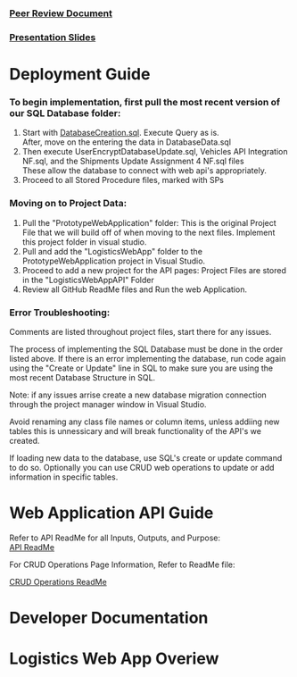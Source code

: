 ### [Peer Review Document](https://1drv.ms/w/c/5cfc798acaccf72b/ES4ew7QUL01EomAFdy6rknAB0UelHyLcDlui1vfIHMAJVw?e=nhm3Qu)

### [Presentation Slides](https://1drv.ms/p/c/5cfc798acaccf72b/Ebarx9nYYFpOkJbF0VgrIj0Bp8EUxfokF3LMXskmMldMPA?e=TNToMZ)

# Deployment Guide
### To begin implementation, first pull the most recent version of our SQL Database folder: 
1. Start with [DatabaseCreation.sql](https://github.com/ncf00003/LogisticsWebApplication/blob/main/SQL/DatabaseData.sql). Execute Query as is.
   <br> After, move on the entering the data in DatabaseData.sql
2. Then execute UserEncryptDatabaseUpdate.sql, Vehicles API Integration NF.sql, and the Shipments Update Assignment 4 NF.sql files
   <br> These allow the database to connect with web api's appropriately.
3. Proceed to all Stored Procedure files, marked with SPs
### Moving on to Project Data:
1. Pull the "PrototypeWebApplication" folder: This is the original Project File that we will build off of when moving to the next files. Implement this project folder in visual studio.
2. Pull and add the "LogisticsWebApp" folder to the PrototypeWebApplication project in Visual Studio.
3. Proceed to add a new project for the API pages: Project Files are stored in the "LogisticsWebAppAPI" Folder
4. Review all GitHub ReadMe files and Run the web Application.

### Error Troubleshooting:
Comments are listed throughout project files, start there for any issues. 
<p> The process of implementing the SQL Database must be done in the order listed above. If there is an error implementing the database, run code again using the "Create or Update" line in SQL to make sure you are using the most recent Database Structure in SQL. </p>
Note: if any issues arrise create a new database migration connection through the project manager window in Visual Studio.
<p> Avoid renaming any class file names or column items, unless addiing new tables this is unnessicary and will break functionality of the API's we created. 
</p> 
If loading new data to the database, use SQL's create or update command to do so. Optionally you can use CRUD web operations to update or add information in specific tables.    

# Web Application API Guide
Refer to API ReadMe for all Inputs, Outputs, and Purpose: <br>
[API ReadMe](https://github.com/ncf00003/LogisticsWebApplication/tree/main/LogisticsWebAppAPI#readme)

<p> For CRUD Operations Page Information, Refer to ReadMe file: <br>

   [CRUD Operations ReadMe](https://github.com/ncf00003/LogisticsWebApplication/blob/main/PrototypeWebApplication/ReadMeA5.md)
   

# Developer Documentation



# Logistics Web App Overiew

